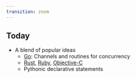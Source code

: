 ```yaml
---
transition: zoom
---
```


## Today

- A blend of popular ideas
  - [Go](https://en.wikipedia.org/wiki/Go_(programming_language)): Channels and routines for concurrency
  - [Rust](https://en.wikipedia.org/wiki/Rust_(programming_language)), [Ruby](https://en.wikipedia.org/wiki/Ruby_(programming_language)), [Objective-C](https://en.wikipedia.org/wiki/Objective-C)
  - Pythonic declarative statements